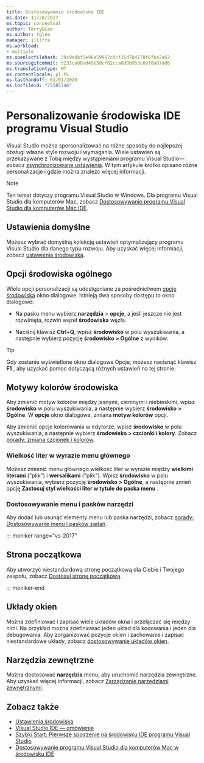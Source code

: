 ```yaml
---
title: Dostosowywanie środowiska IDE
ms.date: 11/20/2017
ms.topic: conceptual
author: TerryGLee
ms.author: tglee
manager: jillfra
ms.workload:
- multiple
ms.openlocfilehash: 39c9edbf5e96a59912c0cf16d7b4178f6fba2a62
ms.sourcegitcommit: d233ca00ad45e50cf62cca0d0b95dc69f0a87ad6
ms.translationtype: MT
ms.contentlocale: pl-PL
ms.lasthandoff: 01/01/2020
ms.locfileid: "75585746"
---
```

# <a name="personalize-the-visual-studio-ide"></a>Personalizowanie środowiska IDE programu Visual Studio

Visual Studio można spersonalizować na różne sposoby do najlepszej obsługi własne style rozwoju i wymagania. Wiele ustawień są przekazywane z Tobą między wystąpieniami programu Visual Studio&mdash;zobacz [zsynchronizowane ustawienia](../ide/synchronized-settings-in-visual-studio.md). W tym artykule krótko opisano różne personalizacje i gdzie można znaleźć więcej informacji.

> [!NOTE]
> Ten temat dotyczy programu Visual Studio w Windows. Dla programu Visual Studio dla komputerów Mac, zobacz [Dostosowywanie programu Visual Studio dla komputerów Mac IDE](/visualstudio/mac/customizing-the-ide).

## <a name="default-settings"></a>Ustawienia domyślne

Możesz wybrać domyślną kolekcję ustawień optymalizujący programu Visual Studio dla danego typu rozwoju. Aby uzyskać więcej informacji, zobacz [ustawienia środowiska](environment-settings.md).

## <a name="general-environment-options"></a>Opcji środowiska ogólnego

Wiele opcji personalizacji są udostępniane za pośrednictwem [opcje środowiska](../ide/reference/general-environment-options-dialog-box.md) okno dialogowe. Istnieją dwa sposoby dostępu to okno dialogowe:

- Na pasku menu wybierz **narzędzia** > **opcje**, a jeśli jeszcze nie jest rozwinięta, rozwiń węzeł **środowiska** węzła.

- Naciśnij klawisz **Ctrl**+**Q**, wpisz **środowisko** w polu wyszukiwania, a następnie wybierz pozycję **środowisko > Ogólne** z wyników.

> [!TIP]
> Gdy zostanie wyświetlone okno dialogowe Opcje, możesz nacisnąć klawisz **F1** , aby uzyskać pomoc dotyczącą różnych ustawień na tej stronie.

## <a name="environment-color-themes"></a>Motywy kolorów środowiska

Aby zmienić motyw kolorów między jasnymi, ciemnymi i niebieskimi, wpisz **środowisko** w polu wyszukiwania, a następnie wybierz **środowisko > Ogólne**. W **opcje** okno dialogowe, zmiana **motyw kolorów** opcji.

Aby zmienić opcje kolorowania w edytorze, wpisz **środowisko** w polu wyszukiwania, a następnie wybierz **środowisko > czcionki i kolory**. Zobacz [porady: zmiana czcionek i kolorów](../ide/how-to-change-fonts-and-colors-in-visual-studio.md).

### <a name="main-menu-casing"></a>Wielkość liter w wyrazie menu głównego

Możesz zmienić menu głównego wielkość liter w wyrazie między **wielkimi literami** ("plik") i **wersalikami** ("plik"). Wpisz **środowisko** w polu wyszukiwania, wybierz pozycję **środowisko > Ogólne**, a następnie zmień opcję **Zastosuj styl wielkości liter w tytule do paska menu** .

### <a name="customize-menus-and-toolbars"></a>Dostosowywanie menu i pasków narzędzi

Aby dodać lub usunąć elementy menu lub paska narzędzi, zobacz [porady: Dostosowywanie menu i pasków zadań](../ide/how-to-customize-menus-and-toolbars-in-visual-studio.md).

::: moniker range="vs-2017"

## <a name="start-page"></a>Strona początkowa

Aby utworzyć niestandardową stronę początkową dla Ciebie i Twojego zespołu, zobacz [Dostosuj stronę początkową](../ide/customizing-the-start-page-for-visual-studio.md).

::: moniker-end

## <a name="window-layouts"></a>Układy okien

Można zdefiniować i zapisać wiele układów okna i przełączać się między nimi. Na przykład można zdefiniować jeden układ dla kodowania i jeden dla debugowania. Aby zorganizować pozycje okien i zachowanie i zapisać niestandardowe układy, zobacz [dostosowywanie układów okien](../ide/customizing-window-layouts-in-visual-studio.md).

## <a name="external-tools"></a>Narzędzia zewnętrzne

Można dostosować **narzędzia** menu, aby uruchomić narzędzia zewnętrzne. Aby uzyskać więcej informacji, zobacz [Zarządzanie narzędziami zewnętrznymi](../ide/managing-external-tools.md).

## <a name="see-also"></a>Zobacz także

- [Ustawienia środowiska](environment-settings.md)
- [Visual Studio IDE — omówienie](../get-started/visual-studio-ide.md)
- [Szybki Start: Pierwsze spojrzenie na środowisku IDE programu Visual Studio](../ide/quickstart-ide-orientation.md)
- [Dostosowywanie programu Visual Studio dla komputerów Mac w środowisku IDE](/visualstudio/mac/customizing-the-ide)
